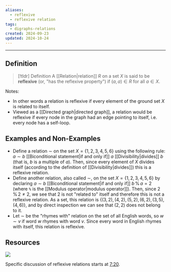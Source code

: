 ```yaml
---
aliases:
  - reflexive
  - reflexive relation
tags:
  - digraphs-relations
created: 2024-09-23
updated: 2024-10-24
---
```

---
## Definition 

> [!tldr] Definition
> A [[Relation|relation]] $R$ on a set $X$ is said to be **reflexive** (or, "has the reflexive property") if $(a,a) \in R$ for all $a \in X$. 

Notes: 
- In other words a relation is reflexive if every element of the ground set $X$ is related to itself. 
- Viewed as a [[Directed graph|directed graph]], a relation would be reflexive if every node in the graph had an edge pointing to itself, i.e. every node has a self-loop. 

## Examples and Non-Examples

* Define a relation $\sim$ on the set $X = \{1,2,3,4,5,6\}$ using the following rule: $a \sim b$ [[Biconditional statement|if and only if]] $a$ [[Divisibility|divides]] $b$ (that is, $b$ is a multiple of $a$). Then, since every element of $X$ divides itself (according to the definition of [[Divisibility|divides]]) this is a reflexive relation. 
* Define another relation, also called $\sim$, on the set $X = \{1,2,3,4,5,6\}$ by declaring $a \sim b$ [[Biconditional statement|if and only if]] $b \, \% \, a = 2$ (where `%` is the [[Modulus operator|modulus operator]]). Then, since $2 \, \% \, 2 \neq 2$, we see that $2$ is not "related to" itself and therefore this is not a reflexive relation. As a set, this relation is $\{(3, 2), (4, 2), (5, 2), (6, 2), (3, 5), (4, 6) \}$, and by direct inspection we can see that $(2,2)$ does not belong to it. 
* Let $\sim$ be the "rhymes with" relation on the set of all English words, so $w \sim v$ if word $w$ rhymes with word $v$. Since every word in English rhymes with itself, this relation is reflexive. 


## Resources 

![](https://www.youtube.com/watch?v=HXFHVRS1ZW8)

Specific discussion of reflexive relations starts at [7:20](https://youtu.be/HXFHVRS1ZW8?si=EPg4-CKO0G3xIPE0&t=440). 